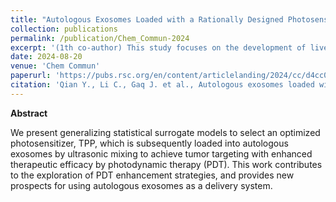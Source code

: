 ```yaml
---
title: "Autologous Exosomes Loaded with a Rationally Designed Photosensitizer for Enhanced Photodynamic Therapy"
collection: publications
permalink: /publication/Chem_Commun-2024
excerpt: '(1th co-author) This study focuses on the development of live-cell permeable fluorophores for super-resolution imaging of subcellular targets.'
date: 2024-08-20
venue: 'Chem Commun'
paperurl: 'https://pubs.rsc.org/en/content/articlelanding/2024/cc/d4cc02168a'
citation: 'Qian Y., Li C., Gaq J. et al., Autologous exosomes loaded with a rationally designed photosensitizer for enhanced photodynamic therapy. Chem Commun Advance. https://doi.org/10.1039/D4CC02168A'
---
```


**Abstract**

We present generalizing statistical surrogate models to select an optimized photosensitizer, TPP, which is subsequently loaded into autologous exosomes by ultrasonic mixing to achieve tumor targeting with enhanced therapeutic efficacy by photodynamic therapy (PDT). 
This work contributes to the exploration of PDT enhancement strategies, and provides new prospects for using autologous exosomes as a delivery system.

